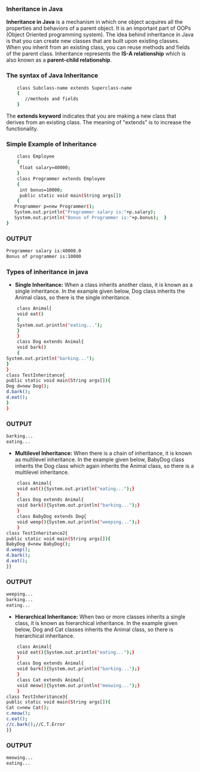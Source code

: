 ### Inheritance in Java
**Inheritance in Java** is a mechanism in which one object acquires all the properties and behaviors of a parent object. It is an important part of OOPs (Object Oriented programming system).
The idea behind inheritance in Java is that you can create new classes that are built upon existing classes. When you inherit from an existing class, you can reuse methods and fields of the parent class. Inheritance represents the **IS-A relationship** which is also known as a **parent-child relationship**.

### The syntax of Java Inheritance

```sh
	class Subclass-name extends Superclass-name  
	{  
	   //methods and fields  
	}  

```
The **extends keyword** indicates that you are making a new class that derives from an existing class. The meaning of "extends" is to increase the functionality.

### Simple Example of Inheritance

```sh
	class Employee
	{  
	 float salary=40000;  
	}  
	class Programmer extends Employee
	{  
	 int bonus=10000;  
	 public static void main(String args[])
	{  
   Programmer p=new Programmer();  
   System.out.println("Programmer salary is:"+p.salary);  
   System.out.println("Bonus of Programmer is:"+p.bonus);  }  
}  

```

### OUTPUT

```sh
Programmer salary is:40000.0
Bonus of programmer is:10000

```

### Types of inheritance in java

- **Single Inheritance:** When a class inherits another class, it is known as a single inheritance. In the example given below, Dog class inherits the Animal class, so there is the single inheritance.

```sh
	class Animal{  
	void eat()
	{
	System.out.println("eating...");
	}  
	}  
	class Dog extends Animal{  
	void bark()
	{
System.out.println("barking...");
}  
}  
class TestInheritance{  
public static void main(String args[]){  
Dog d=new Dog();  
d.bark();  
d.eat();  
}
}  

```

### OUTPUT

```sh
barking...
eating...

```

- **Multilevel Inheritance:** When there is a chain of inheritance, it is known as multilevel inheritance. In the example given below, BabyDog class inherits the Dog class which again inherits the Animal class, so there is a multilevel inheritance.

```sh
	class Animal{  
	void eat(){System.out.println("eating...");}  
	}  
	class Dog extends Animal{  
	void bark(){System.out.println("barking...");}  
	}  
	class BabyDog extends Dog{  
	void weep(){System.out.println("weeping...");}  
	}  
class TestInheritance2{  
public static void main(String args[]){  
BabyDog d=new BabyDog();  
d.weep();  
d.bark();  
d.eat();  
}}  

```

### OUTPUT

```sh
weeping...
barking...
eating...
```

- **Hierarchical Inheritance:** When two or more classes inherits a single class, it is known as hierarchical inheritance. In the example given below, Dog and Cat classes inherits the Animal class, so there is hierarchical inheritance.

```sh
	class Animal{  
	void eat(){System.out.println("eating...");}  
	}  
	class Dog extends Animal{  
	void bark(){System.out.println("barking...");}  
	}  
	class Cat extends Animal{  
	void meow(){System.out.println("meowing...");}  
	}  
class TestInheritance3{  
public static void main(String args[]){  
Cat c=new Cat();  
c.meow();  
c.eat();  
//c.bark();//C.T.Error  
}}  

```

### OUTPUT

```sh
meowing...
eating...

```
